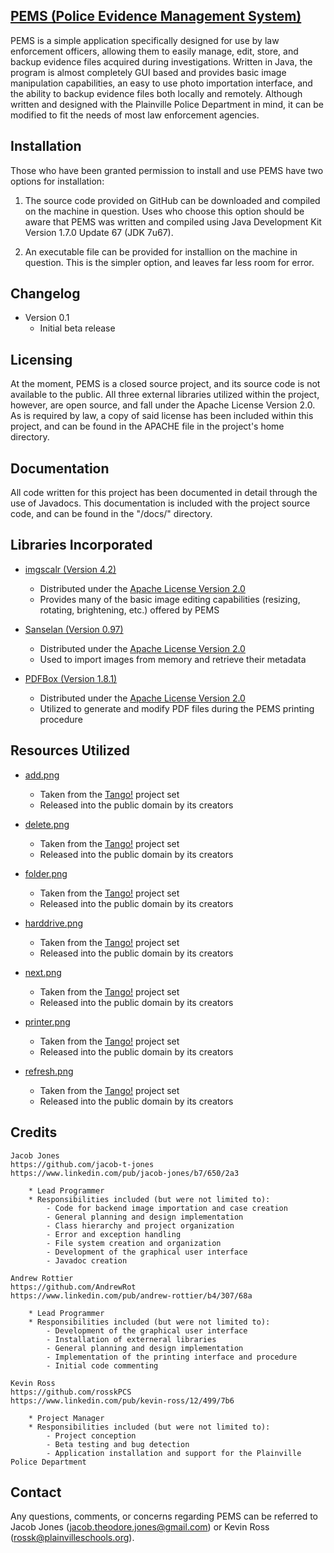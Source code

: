 [PEMS (Police Evidence Management System)](https://github.com/jacob-t-jones/PEMS)
----------

PEMS is a simple application specifically designed for use by law enforcement officers, allowing them to easily manage, edit, 
store, and backup evidence files acquired during investigations. Written in Java, the program is almost completely GUI based 
and provides basic image manipulation capabilities, an easy to use photo importation interface, and the ability to backup 
evidence files both locally and remotely. Although written and designed with the Plainville Police Department in mind, it can 
be modified to fit the needs of most law enforcement agencies.

Installation
----------

<p>Those who have been granted permission to install and use PEMS have two options for installation:</p>

1. The source code provided on GitHub can be downloaded and compiled on the machine in question. Uses who choose this 
   option should be aware that PEMS was written and compiled using Java Development Kit Version 1.7.0 Update 67 (JDK 7u67).
	
2. An executable file can be provided for installion on the machine in question. This is the simpler option, and leaves
   far less room for error.

Changelog
----------

* Version 0.1
	* Initial beta release
		
Licensing
----------

At the moment, PEMS is a closed source project, and its source code is not available to the public. All three external
libraries utilized within the project, however, are open source, and fall under the Apache License Version 2.0. As is
required by law, a copy of said license has been included within this project, and can be found in the APACHE file in
the project's home directory.
		
Documentation
----------

All code written for this project has been documented in detail through the use of Javadocs. This documentation is included 
with the project source code, and can be found in the "/docs/" directory.

Libraries Incorporated
----------

* [imgscalr (Version 4.2)](http://www.thebuzzmedia.com/software/imgscalr-java-image-scaling-library/)
	* Distributed under the [Apache License Version 2.0](http://www.apache.org/licenses/LICENSE-2.0)
	* Provides many of the basic image editing capabilities (resizing, rotating, brightening, etc.) offered by PEMS

* [Sanselan (Version 0.97)](https://commons.apache.org/proper/commons-imaging/)
	* Distributed under the [Apache License Version 2.0](http://www.apache.org/licenses/LICENSE-2.0)
	* Used to import images from memory and retrieve their metadata

* [PDFBox (Version 1.8.1)](https://pdfbox.apache.org/index.html)
	* Distributed under the [Apache License Version 2.0](http://www.apache.org/licenses/LICENSE-2.0) 
	* Utilized to generate and modify PDF files during the PEMS printing procedure 
		
Resources Utilized
----------

* [add.png](https://commons.wikimedia.org/wiki/File:List-add.svg)
	* Taken from the [Tango!](http://tango.freedesktop.org/Tango_Desktop_Project) project set
	* Released into the public domain by its creators
		
* [delete.png](https://commons.wikimedia.org/wiki/File:Edit-delete.svg)
	* Taken from the [Tango!](http://tango.freedesktop.org/Tango_Desktop_Project) project set
	* Released into the public domain by its creators	
		
* [folder.png](https://commons.wikimedia.org/wiki/File:Folder.svg)
	* Taken from the [Tango!](http://tango.freedesktop.org/Tango_Desktop_Project) project set
	* Released into the public domain by its creators

* [harddrive.png](https://commons.wikimedia.org/wiki/File:Drive-removable-media.svg)
	* Taken from the [Tango!](http://tango.freedesktop.org/Tango_Desktop_Project) project set
	* Released into the public domain by its creators
		
* [next.png](https://commons.wikimedia.org/wiki/File:Go-next.svg)
	* Taken from the [Tango!](http://tango.freedesktop.org/Tango_Desktop_Project) project set
	* Released into the public domain by its creators
		
* [printer.png](https://commons.wikimedia.org/wiki/File:Printer.svg)
	* Taken from the [Tango!](http://tango.freedesktop.org/Tango_Desktop_Project) project set
	* Released into the public domain by its creators
		
* [refresh.png](https://commons.wikimedia.org/wiki/File:View-refresh.svg)
	* Taken from the [Tango!](http://tango.freedesktop.org/Tango_Desktop_Project) project set
	* Released into the public domain by its creators

Credits
----------

	Jacob Jones
	https://github.com/jacob-t-jones
	https://www.linkedin.com/pub/jacob-jones/b7/650/2a3
	
		* Lead Programmer
		* Responsibilities included (but were not limited to):
			- Code for backend image importation and case creation
			- General planning and design implementation
			- Class hierarchy and project organization
			- Error and exception handling
			- File system creation and organization
			- Development of the graphical user interface
			- Javadoc creation
		
	Andrew Rottier
	https://github.com/AndrewRot
	https://www.linkedin.com/pub/andrew-rottier/b4/307/68a
	
		* Lead Programmer
		* Responsibilities included (but were not limited to):
			- Development of the graphical user interface
			- Installation of externeral libraries 
			- General planning and design implementation
			- Implementation of the printing interface and procedure
			- Initial code commenting
	
	Kevin Ross
	https://github.com/rosskPCS
	https://www.linkedin.com/pub/kevin-ross/12/499/7b6
		
		* Project Manager
		* Responsibilities included (but were not limited to):
			- Project conception
			- Beta testing and bug detection
			- Application installation and support for the Plainville Police Department
			
Contact
----------

Any questions, comments, or concerns regarding PEMS can be referred to Jacob Jones (jacob.theodore.jones@gmail.com) or Kevin
Ross (rossk@plainvilleschools.org).